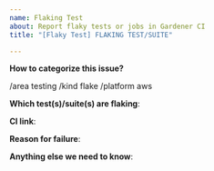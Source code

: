 ```yaml
---
name: Flaking Test
about: Report flaky tests or jobs in Gardener CI
title: "[Flaky Test] FLAKING TEST/SUITE"

---
```


<!-- Please only use this template for submitting reports about flaky tests or jobs (pass or fail with no underlying change in code) in Gardener CI -->

**How to categorize this issue?**
<!--
Please select area, kind, and priority for this issue. This helps the community categorizing it.
Replace below TODOs or exchange the existing identifiers with those that fit best in your opinion.
If multiple identifiers make sense you can also state the commands multiple times, e.g.
  /area control-plane
  /area auto-scaling
  ...

"/area" identifiers:     audit-logging|auto-scaling|backup|certification|control-plane-migration|control-plane|cost|delivery|dev-productivity|disaster-recovery|documentation|high-availability|logging|metering|monitoring|networking|open-source|ops-productivity|os|performance|quality|robustness|scalability|security|storage|testing|usability|user-management
"/kind" identifiers:     api-change|bug|cleanup|discussion|enhancement|epic|impediment|poc|post-mortem|question|regression|task|technical-debt|test
-->
/area testing
/kind flake
/platform aws

**Which test(s)/suite(s) are flaking**:

**CI link**:

**Reason for failure**:

**Anything else we need to know**:

